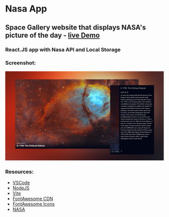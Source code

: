 # Nasa App

## Space Gallery website that displays NASA's picture of the day - <a href="https://dorkatzir.github.io/nasa-api-reactjs/" target="_blank">live Demo</a>

###  React.JS app with Nasa API and Local Storage 


 

### Screenshot:

<p align="center"><img src="./screenshot.png" alt="project screenshot"></p>


### Resources:
<ul>
    <li>
        <a href="https://code.visualstudio.com/" target="_blank">VSCode</a>
    </li>
    <li>
        <a href="https://nodejs.org/en/download" target="_blank">NodeJS</a>
    </li>
    <li>
        <a href="https://vitejs.dev/guide/" target="_blank">Vite</a>
    </li>
    <li>
        <a href="https://cdnjs.com/libraries/font-awesome" target="_blank">FontAwesome CDN</a>
    </li>
    <li>
        <a href="https://www.fontawesome.com" target="_blank">FontAwesome Icons</a>
    </li>
    <li>
        <a href="https://api.nasa.gov/" target="_blank">NASA</a>
    </li>
</ul>